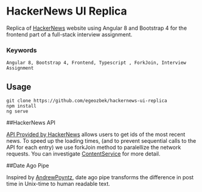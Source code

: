 # HackerNews UI Replica

Replica of [HackerNews](https://news.ycombinator.com/) website using Angular 8 and Bootstrap 4 for the frontend part of a full-stack interview assignment.

### Keywords
```
Angular 8, Bootstrap 4, Frontend, Typescript , ForkJoin, Interview Assignment
```

## Usage
```
git clone https://github.com/egeozbek/hackernews-ui-replica
npm install
ng serve
```

##HackerNews API

[API Provided by HackerNews](https://github.com/HackerNews/API) allows users to get ids of the most recent news. To speed up the loading times, (and to prevent sequential calls to the API for each entry) we use forkJoin method to paralellize the network requests.
You can investigate [ContentService](https://github.com/egeozbek/hackernews-ui-replica/tree/master/src/app/services/) for more detail.

##Date Ago Pipe

Inspired by [AndrewPoyntz](https://github.com/AndrewPoyntz/time-ago-pipe), date ago pipe transforms the difference in post time in Unix-time to human readable text.

